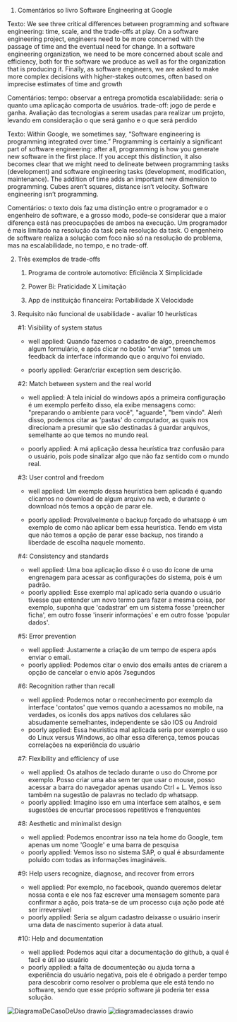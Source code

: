 1. Comentários so livro Software Engineering at Google 

Texto: 
We see three critical differences between programming and software engineering: time, scale, and the trade-offs at play. On a software engineering project, engineers need to be more concerned with the passage of time and the eventual need for change.
In a software engineering organization, we need to be more concerned about scale and efficiency, both for the software we produce as well as for the organization that is producing it. Finally, as software engineers, we are asked to make more complex decisions with higher-stakes outcomes,
often based on imprecise estimates of time and growth

Comentários:
tempo: observar a entrega promotida
escalabilidade: seria o quanto uma aplicação comporta de usuários.
trade-off: jogo de perde e ganha. Avaliação das tecnologias a serem usadas para realizar um projeto, levando em consideração o que será ganho e o que será perdido

Texto:
Within Google, we sometimes say, “Software engineering is programming integrated over time.” Programming is certainly a significant part of software engineering: after all, programming is how you generate new software in the first place. If you accept this distinction,
it also becomes clear that we might need to delineate between programming tasks (development) and software engineering tasks (development, modification, maintenance). The addition of time adds an important new dimension to programming. Cubes aren’t squares, distance isn’t velocity. Software engineering isn’t programming.

Comentários:
o texto dois faz uma distinção entre o programador e o engenheiro de software, e a grosso modo, pode-se considerar que a maior diferença está 
nas preocupações de ambos na execução. Um programador é mais limitado na resolução da task pela resolução da task. O engenheiro de software 
realiza a solução com foco não só na resolução do problema, mas na escalabilidade, no tempo, e no trade-off.

2. Três exemplos de trade-offs 

    1. Programa de controle automotivo: Eficiência X Simplicidade

    2. Power Bi: Praticidade X Limitação

    3. App de instituição financeira: Portabilidade X Velocidade


3. Requisito não funcional de usabilidade - avaliar 10 heurísticas 

   #1: Visibility of system status
    
    - well applied: Quando fazemos o cadastro de algo, preenchemos algum formulário, e após clicar no botão "enviar" temos um feedback da interface informando que o arquivo foi enviado.
    
    - poorly applied: Gerar/criar exception  sem descrição.

    #2: Match between system and the real world
 
    - well applied: A tela inicial do windows após a primeira configuração é um exemplo perfeito disso, ela exibe mensagens como: "preparando o ambiente para você", "aguarde", "bem vindo". Aleḿ disso, podemos citar as 'pastas' do computador, as quais nos direcionam a presumir que são destinadas á guardar arquivos, semelhante ao que temos no mundo real.

    - poorly applied: A má aplicação dessa heurística traz confusão para o usuário, pois pode sinalizar algo que não faz sentido com o mundo real. 

    #3: User control and freedom

    - well applied: Um exemplo dessa heurística bem aplicada é quando clicamos no download de algum arquivo na web, e durante o download nós temos a opção de parar ele.
    
    - poorly applied: Provalvelmente o backup forçado do  whatsapp é um exemplo de como não aplicar bem essa heurística. Tendo em vista que não temos a opção de parar esse backup, nos tirando a liberdade de escolha naquele momento.

    #4: Consistency and standards

    - well applied: Uma boa aplicação disso é o uso do ícone de uma engrenagem para acessar as configurações do sistema, pois é um padrão.
    - poorly applied: Esse exemplo mal aplicado seria quando o usuário tivesse que entender um novo termo para fazer a mesma coisa, por exemplo, suponha que 'cadastrar' em um sistema fosse 'preencher ficha', em outro fosse 'inserir informações' e em outro fosse 'popular dados'.

    #5: Error prevention
    - well applied: Justamente a criação de um tempo de espera após enviar o email.
    - poorly applied: Podemos citar o envio dos emails antes de criarem a opção de cancelar o envio após 7segundos


    #6: Recognition rather than recall
    - well applied: Podemos notar o reconhecimento por exemplo da interface 'contatos' que vemos quando a acessamos no mobile, na verdades, os iconês dos apps nativos dos celulares são absudamente semelhantes, independente se são IOS ou Android 
    - poorly applied: Essa heuristica mal aplicada seria por exemplo o uso do Linux versus Windows, ao olhar essa diferença, temos poucas correlações na experiência do usuário


    #7: Flexibility and efficiency of use
    - well applied: Os atalhos de teclado durante o uso do Chrome por exemplo. Posso criar uma aba sem ter que usar o mouse, posso acessar a barra do navegador apenas usando Ctrl + L. Vemos isso também na sugestão de palavras no teclado dp whatsapp.
    - poorly applied: Imagino isso em uma interface sem atalhos, e sem sugestões de encurtar processos repetitivos e frenquentes


    #8: Aesthetic and minimalist design
    - well applied: Podemos encontrar isso na tela home do Google, tem apenas um nome 'Google' e uma barra de pesquisa
    - poorly applied: Vemos isso no sistema SAP, o qual é absurdamente poluído com todas as informações imagináveis.


    #9: Help users recognize, diagnose, and recover from errors
    - well applied: Por exemplo, no facebook,  quando queremos deletar nossa conta e ele nos faz escrever uma mensagem somente para confirmar a ação, pois trata-se de um processo cuja ação pode até ser irreversível
    - poorly applied: Seria se algum cadastro deixasse o usuário inserir uma data de nascimento superior à data atual.

    #10: Help and documentation
    - well applied: Podemos aqui citar a documentação do github, a qual é facil e útil ao usuário
    - poorly applied: a falta de documenteção ou ajuda torna a experiência do usuário negativa, pois ele é obrigado a perder tempo para descobrir como resolver o problema que ele está tendo no software, sendo que esse próprio software já poderia ter essa solução.


![DiagramaDeCasoDeUso drawio](https://github.com/JulioFreitas07/BERTOTI/assets/127301327/c067ca14-1c75-4cf4-b637-ed13fd900aa1)
![diagramadeclasses drawio](https://github.com/JulioFreitas07/BERTOTI/assets/127301327/50170bca-0bd6-4329-85d4-1a7156486aa7)


